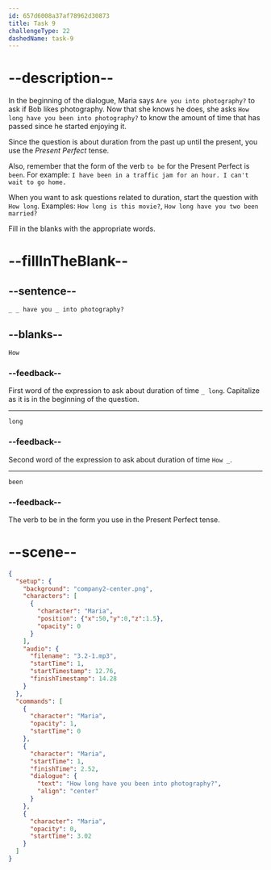 ```yaml
---
id: 657d6008a37af78962d30873
title: Task 9
challengeType: 22
dashedName: task-9
---
```


<!-- (Audio) Maria: How long have you been into photography? -->

# --description--

In the beginning of the dialogue, Maria says `Are you into photography?` to ask if Bob likes photography. Now that she knows he does, she asks `How long have you been into photography?` to know the amount of time that has passed since he started enjoying it.

Since the question is about duration from the past up until the present, you use the *Present Perfect* tense.

Also, remember that the form of the verb `to be` for the Present Perfect is `been`. For example: `I have been in a traffic jam for an hour. I can't wait to go home.`

When you want to ask questions related to duration, start the question with `How long`. Examples: `How long is this movie?`, `How long have you two been married?`

Fill in the blanks with the appropriate words.

# --fillInTheBlank--

## --sentence--

`_ _ have you _ into photography?`

## --blanks--

`How`

### --feedback--

First word of the expression to ask about duration of time `_ long`. Capitalize as it is in the beginning of the question.

---

`long`

### --feedback--

Second word of the expression to ask about duration of time `How _`.

---

`been`

### --feedback--

The verb to be in the form you use in the Present Perfect tense.

# --scene--

```json
{
  "setup": {
    "background": "company2-center.png",
    "characters": [
      {
        "character": "Maria",
        "position": {"x":50,"y":0,"z":1.5},
        "opacity": 0
      }
    ],
    "audio": {
      "filename": "3.2-1.mp3",
      "startTime": 1,
      "startTimestamp": 12.76,
      "finishTimestamp": 14.28
    }
  },
  "commands": [
    {
      "character": "Maria",
      "opacity": 1,
      "startTime": 0
    },
    {
      "character": "Maria",
      "startTime": 1,
      "finishTime": 2.52,
      "dialogue": {
        "text": "How long have you been into photography?",
        "align": "center"
      }
    },
    {
      "character": "Maria",
      "opacity": 0,
      "startTime": 3.02
    }
  ]
}
```
